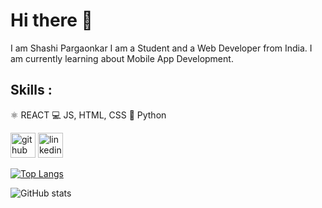 # Hi there 👋 
I am Shashi Pargaonkar
I am a Student and a Web Developer from India. I am currently learning about Mobile App Development.

## Skills :
⚛️ REACT 
💻 JS, HTML, CSS
🐍 Python




[<img src='https://cdn.jsdelivr.net/npm/simple-icons@3.0.1/icons/github.svg' alt='github' height='40'>](https://github.com/shashi1910)  [<img src='https://cdn.jsdelivr.net/npm/simple-icons@3.0.1/icons/linkedin.svg' alt='linkedin' height='40'>](https://www.linkedin.com/in/shashi-pargaonkar-377140220/)  

[![Top Langs](https://github-readme-stats.vercel.app/api/top-langs/?username=shashi1910)](https://github.com/anuraghazra/github-readme-stats)

![GitHub stats](https://github-readme-stats.vercel.app/api?username=shashi1910&show_icons=true)  


